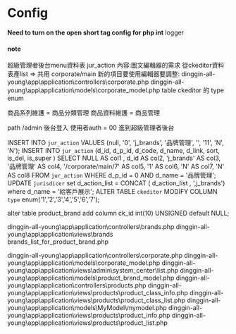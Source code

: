 # Config

**Need to turn on the open short tag config for php int**
logger 

#### note
超級管理者後台menu資料表 jur_action
內容:圖文編輯器的需求 從ckeditor資料表產list => 共用 corporate/main 
    新的項目要使用編輯器要調整: 
        dinggin-all-young\app\application\controllers\corporate.php
        dinggin-all-young\app\application\models\corporate_model.php
        table ckeditor 的 type enum

商品系列維護 = 商品分類管理
商品資料維護 = 商品管理


path 
    /admin 後台登入
        使用者auth = 00 進到超級管理者後台


<!-- add 品牌管理 to menu  編號隨資料庫狀況更動-->
INSERT INTO `jur_action` VALUES (null, '0', 'j_brands', '品牌管理', '', '11', 'N', 'N');
INSERT INTO `jur_action` (d_id, d_p_id, d_code, d_name, d_link, sort, is_del, is_super ) SELECT NULL AS col1 , d_id AS col2, 'j_brands' AS col3, '品牌管理' AS col4, '/corporate/main/7' AS col5, '1' AS col6, 'N' AS col7, 'N' AS col8 FROM `jur_action` WHERE d_p_id = 0 AND d_name = '品牌管理';
UPDATE `jurisdicer` set d_action_list = CONCAT ( d_action_list  , ',j_brands') where d_name = '給客戶展示';
ALTER TABLE `ckeditor` MODIFY COLUMN `type` enum('1','2','3','4','5','6','7');
<!-- 增加欄位 for product_brand 關聯 ckeditor -->
alter table product_brand add column ck_id int(10) UNSIGNED default NULL;



<!-- file added -->
dinggin-all-young\app\application\controllers\brands.php
dinggin-all-young\app\application\views\brands\
    <!-- list data from product_brand 改成list data from ckeditor,暫不用  -->
    brands_list_for_product_brand.php 


<!-- file modified -->
dinggin-all-young\app\application\controllers\corporate.php
dinggin-all-young\app\application\models\corporate_model.php
dinggin-all-young\app\application\views\admin\system_center\list.php
dinggin-all-young\app\application\models\product_brand_model.php
dinggin-all-young\app\application\controllers\products.php
dinggin-all-young\app\application\views\products\product_class_info.php
dinggin-all-young\app\application\views\products\product_class_list.php
dinggin-all-young\app\application\models\MyModel\mymodel.php
dinggin-all-young\app\application\views\products\product_info.php
dinggin-all-young\app\application\views\products\product_list.php